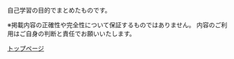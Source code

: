 自己学習の目的でまとめたものです。

※掲載内容の正確性や完全性について保証するものではありません。
内容のご利用はご自身の判断と責任でお願いいたします。

<a href="https://opei-lab.github.io/tech-notes/index.html">トップページ</a>
